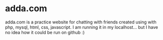 # adda.com
adda.com is a practice website for chatting with friends created using with php, mysql, html, css, javascript.
I am running it in my localhost... but I have no idea how it could be run on github :) 
